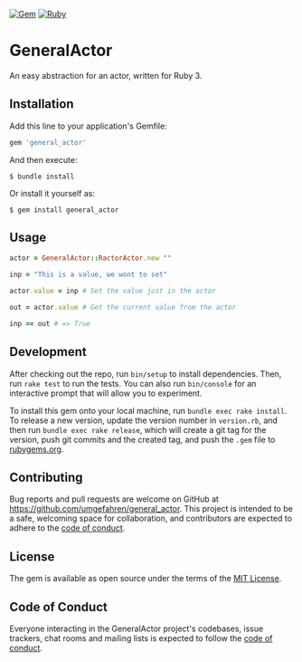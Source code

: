 [![Gem](https://img.shields.io/gem/v/general_actor)](https://rubygems.org/gems/general_actor)
[![Ruby](https://github.com/umgefahren/general_actor/actions/workflows/main.yml/badge.svg)](https://github.com/umgefahren/general_actor/actions/workflows/main.yml)

# GeneralActor

An easy abstraction for an actor, written for Ruby 3.

## Installation

Add this line to your application's Gemfile:

```ruby
gem 'general_actor'
```

And then execute:

    $ bundle install

Or install it yourself as:

    $ gem install general_actor

## Usage

```ruby
actor = GeneralActor::RactorActor.new ""

inp = "This is a value, we wont to set"

actor.value = inp # Set the value just in the actor

out = actor.value # Get the current value from the actor

inp == out # => True
``` 

## Development

After checking out the repo, run `bin/setup` to install dependencies. Then, run `rake test` to run the tests. You can also run `bin/console` for an interactive prompt that will allow you to experiment.

To install this gem onto your local machine, run `bundle exec rake install`. To release a new version, update the version number in `version.rb`, and then run `bundle exec rake release`, which will create a git tag for the version, push git commits and the created tag, and push the `.gem` file to [rubygems.org](https://rubygems.org).

## Contributing

Bug reports and pull requests are welcome on GitHub at https://github.com/umgefahren/general_actor. This project is intended to be a safe, welcoming space for collaboration, and contributors are expected to adhere to the [code of conduct](https://github.com/[USERNAME]/general_actor/blob/master/CODE_OF_CONDUCT.md).

## License

The gem is available as open source under the terms of the [MIT License](https://opensource.org/licenses/MIT).

## Code of Conduct

Everyone interacting in the GeneralActor project's codebases, issue trackers, chat rooms and mailing lists is expected to follow the [code of conduct](https://github.com/[USERNAME]/general_actor/blob/master/CODE_OF_CONDUCT.md).
